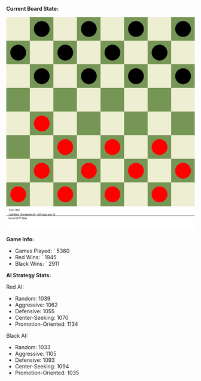 
**Current Board State:**  
<!-- START_GIF -->
![Checkers Game](./checkers_game.gif)
<!-- END_GIF -->

**Game Info:**  
- Games Played: `<!-- GAMES_PLAYED --> 5360
- Red Wins: `<!-- RED_WINS --> 1945
- Black Wins: `<!-- BLACK_WINS --> 2911

<!-- AI_STATS -->
**AI Strategy Stats:**

Red AI:
- Random: 1039
- Aggressive: 1062
- Defensive: 1055
- Center-Seeking: 1070
- Promotion-Oriented: 1134

Black AI:
- Random: 1033
- Aggressive: 1105
- Defensive: 1093
- Center-Seeking: 1094
- Promotion-Oriented: 1035

